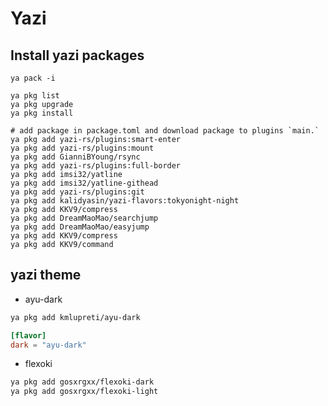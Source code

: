 # Yazi

## Install yazi packages

```shell
ya pack -i

ya pkg list
ya pkg upgrade
ya pkg install

# add package in package.toml and download package to plugins `main.`
ya pkg add yazi-rs/plugins:smart-enter
ya pkg add yazi-rs/plugins:mount
ya pkg add GianniBYoung/rsync
ya pkg add yazi-rs/plugins:full-border
ya pkg add imsi32/yatline
ya pkg add imsi32/yatline-githead
ya pkg add yazi-rs/plugins:git
ya pkg add kalidyasin/yazi-flavors:tokyonight-night
ya pkg add KKV9/compress
ya pkg add DreamMaoMao/searchjump
ya pkg add DreamMaoMao/easyjump
ya pkg add KKV9/compress
ya pkg add KKV9/command
```

## yazi theme

- ayu-dark

```bash
ya pkg add kmlupreti/ayu-dark
```

```toml
[flavor]
dark = "ayu-dark"
```

- flexoki

```bash
ya pkg add gosxrgxx/flexoki-dark
ya pkg add gosxrgxx/flexoki-light
```
